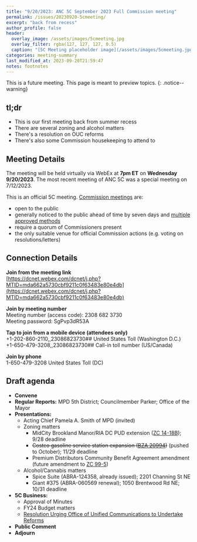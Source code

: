```yaml
---
title: "9/20/2023: ANC 5C September 2023 Full Commission meeting"
permalink: /issues/20230920-5cmeeting/
excerpt: "back from recess"
author_profile: false
header:
  overlay_image: /assets/images/5cmeeting.jpg
  overlay_filter: rgba(127, 127, 127, 0.5)
  caption: "[5C Meeting placeholder image](/assets/images/5cmeeting.jpg)"
categories: meeting-summary
last_modified_at: 2023-09-20T21:59:47
notes: footnotes
---
```

This is a future meeting. This page is meant to preview topics.
{: .notice--warning}

## tl;dr
- This is our first meeting back from summer recess
- There are several zoning and alcohol matters
- There's a resolution on OUC reforms
- There's also some Commission housekeeping to attend to

## Meeting Details
The meeting will be held virtually via WebEx at **7pm ET** on **Wednesday 9/20/2023**. The most recent meeting of ANC 5C was a special meeting on 7/12/2023.

This is an official 5C meeting. [Commission meetings](https://code.dccouncil.gov/us/dc/council/code/sections/1-309.11#(b)(1)) are:
- open to the public
- generally noticed to the public ahead of time by seven days and [multiple approved methods](https://code.dccouncil.gov/us/dc/council/code/sections/1-309.11#(c))
- require a quorum of Commissioners present
- the only suitable venue for official Commission actions (e.g. voting on resolutions/letters)

## Connection Details
**Join from the meeting link**<br/>
[https://dcnet.webex.com/dcnet/j.php?MTID=mda662a5730cbf9211c0f63483e80e4db](https://dcnet.webex.com/dcnet/j.php?MTID=mda662a5730cbf9211c0f63483e80e4db)

**Join by meeting number**<br/>
Meeting number (access code): 2308 682 3730<br/>
Meeting password: SgPvp3dR53A

**Tap to join from a mobile device (attendees only)**<br/>
+1-202-860-2110,,23086823730## United States Toll (Washington D.C.)<br/>
+1-650-479-3208,,23086823730## Call-in toll number (US/Canada)

**Join by phone**<br/>
1-650-479-3208 United States Toll (DC)

## Draft agenda
- **Convene**
- **Regular Reports:** MPD 5th District; Councilmember Parker; Office of the Mayor
- **Presentations:**
  - Acting Chief Pamela A. Smith of MPD (invited)
  - Zoning matters
    - MidCity Brookland Manor/RIA DC PUD extension ([ZC 14-18B](https://app.dcoz.dc.gov/Home/ViewCase?case_id=14-18B)); 9/28 deadline
    - ~~Costco gasoline service station expansion ([BZA 20994](https://app.dcoz.dc.gov/Home/ViewCase?case_id=20994))~~ (pushed to October); 11/29 deadline
    - Premium Distributors Community Benefit Agreement amendment (future amendment to [ZC 99-5](https://app.dcoz.dc.gov/Home/ViewCase?case_id=99-5))
  - Alcohol/Cannabis matters
    - Spice Suite (ABRA-124358, already issued); 2201 Channing St NE
    - Giant #375 (ABRA-060569 renewal); 1050 Brentwood Rd NE; 10/31 deadline
- **5C Business:**
  - Approval of Minutes
  - FY24 Budget matters
  - [Resolution Urging Office of Unified Communications to Undertake Reforms](https://docs.google.com/document/d/1vs2orMAghyKz00NCvFy1TFHnIcg3AYrZVWtkaM9pe0A/edit?usp=sharing)
- **Public Comment**
- **Adjourn**